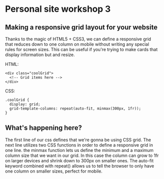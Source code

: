 # Personal site workshop 3

## Making a responsive grid layout for your website

Thanks to the magic of HTML5 + CSS3, we can define a responsive grid that reduces down to one column on mobile without writing any special rules for screen sizes. This can be useful if you're trying to make cards that display information but and resize.

HTML:
```
<div class="coolGrid">
  <!-- Grid items here -->
</div>
```

CSS:
```
.coolGrid {
  display: grid;
  grid-template-columns: repeat(auto-fit, minmax(300px, 1fr));
}
```

## What's happening here?

The first line of our css defines that we're gonna be using CSS grid. The next line utilizes two CSS functions in order to define a responsive grid in one line. the minmax function lets us define the minimum and a maximum column size that we want in our grid. In this case the column can grow to 1fr on larger devices and shrink down to 300px on smaller ones. The auto-fit keyword combined with repeat() allows us to tell the browser to only have one column on smaller sizes, perfect for mobile.
